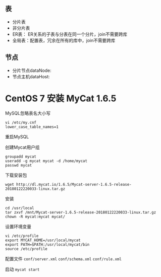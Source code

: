 
## 表
- 分片表
- 非分片表
- ER表： ER关系的子表与分表在同一个分片，join不需要跨库
- 全局表：配置表，冗余在所有的库中，join不需要跨库

## 节点
- 分片节点dataNode:
- 节点主机dataHost:

# CentOS 7 安装 MyCat 1.6.5
MySQL忽略表名大小写
```shell
vi /etc/my.cnf
lower_case_table_names=1
```
重启MySQL


创建Mycat用户组
```shell
groupadd mycat
useradd -g mycat mycat -d /home/mycat
passwd mycat
```

下载安装包
```shell
wget http://dl.mycat.io/1.6.5/Mycat-server-1.6.5-release-20180122220033-linux.tar.gz
```

安装
```shell
cd /usr/local
tar zxvf /mnt/Mycat-server-1.6.5-release-20180122220033-linux.tar.gz
chown -R mycat:mycat mycat/
```

设置环境变量
```shell
vi /etc/profile
export MYCAT_HOME=/usr/local/mycat
export PATH=$PATH:/usr/local/mycat/bin
source /etc/profile
```

配置文件
`conf/server.xml`
`conf/schema.xml`
`conf/rule.xml`

启动
`mycat start`





